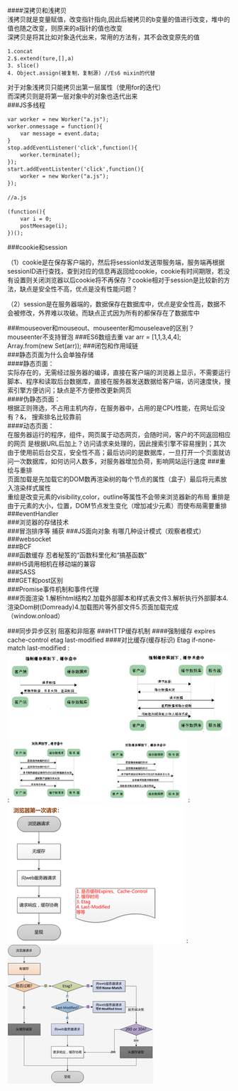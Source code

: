 ####深拷贝和浅拷贝   
浅拷贝就是变量赋值，改变指针指向,因此后被拷贝的b变量的值进行改变，堆中的值也随之改变，则原来的a指针的值也改变  
深拷贝是将其比如对象迭代出来，常用的方法有，其不会改变原先的值  
	
	1.concat
	2.$.extend(ture,[],a)  
	3. slice()  
	4. Object.assign(被复制，复制源) //Es6 mixin的代替
对于对象浅拷贝只能拷贝出第一层属性（使用for的迭代）  
而深拷贝则是将第一层对象中的对象也迭代出来  
###JS多线程  

	var worker = new Worker("a.js");
	worker.onmessage = function(){
		var message = event.data;
	}
	stop.addEventListener('click',function(){
		worker.terminate();
	});
	start.addEventListenter('click',function(){
		worker = new Worker("a.js");
	});

	//a.js
	
	(function(){
		var i = 0;
		postMeesage(i);
	})();
###cookie和session

  （1）cookie是在保存客户端的，然后将sessionId发送带服务端，服务端再根据sessionID进行查找，查到对应的信息再返回给cookie，cookie有时间期限，若没有设置则关闭浏览器以后cookie将不再保存？cookie相对于session是比较新的方法，缺点是安全性不高，优点是没有性能问题？

  （2）session是在服务器端的，数据保存在数据库中，优点是安全性高，数据不会被修改，外界难以攻破。而缺点正式因为所有的都保存在了数据库中
	
	
###mouseover和mouseout、mouseenter和mouseleave的区别？   
mouseenter不支持冒泡 
###ES6数组去重
var arr = [1,1,3,4,4];	
Array.from(new Set(arr));
###闭包和作用域链  
###静态页面为什么会单独存储	  
####静态页面：  
实际存在的，无需经过服务器的编译，直接在客户端的浏览器上显示，不需要运行脚本、程序和读取后台数据库，直接在服务器发送数据给客户端，访问速度快，搜索引擎方便访问；缺点是不方便修改更新网页      
####伪静态页面：  
根据正则筛选，不占用主机内存，在服务器中，占用的是CPU性能，在网址后没有？&， 搜索排名比较靠前  
####动态页面：  
在服务器运行的程序，组件，网页属于动态网页，会随时间，客户的不同返回相应的网页
是根据URL后加上？访问请求来处理的，因此搜索引擎不容易搜到；其次由于使用前后台交互，安全性不高；最后访问的是数据库，一旦打开一个页面就访问一次数据库，如何访问人数多，对服务器增加负荷，影响网站运行速度
###重绘与重排   
页面加载是先加载它的DOM数再渲染树的每个节点的属性（盒子）最后将元素放入渲染样式属性  
重绘是改变元素的visibility,color，outline等属性不会带来浏览器新的布局
重排是由于元素的大小，位置，DOM节点发生变化（增加减少元素）而使布局需要重排
###eventHandler  
###浏览器的存储技术  
###冒泡排序等  捕获
###JS面向对象  有哪几种设计模式（观察者模式）  
###websocket  
###BCF  
###函数缓存 
忍者秘笈的“函数科里化和“搞基函数”  
###H5调用相机在移动端的兼容  
###SASS  
###GET和post区别  
###Promise事件机制和事件代理  
###页面渲染
1.解析html结构2.加载外部脚本和样式表文件3.解析执行外部脚本4.渲染Dom树(Domready)4.加载图片等外部文件5.页面加载完成（window.onload）

###同步异步区别
阻塞和非阻塞
###HTTP缓存机制
####强制缓存
expires
cache-control
etag
last-modified
####对比缓存(缓存标识)
Etag
if-none-match
last-modified
:![](strongcache.jpg)
:![](camparecache.png)
:![](strong.png)
:![](campare.png)